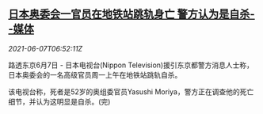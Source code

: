 <!--1623049262000-->
[日本奥委会一官员在地铁站跳轨身亡 警方认为是自杀--媒体](https://cn.reuters.com/article/japan-olympic-official-death-0607-mon-idCNKCS2DJ0L0)
------

<div><i>2021-06-07T06:52:11Z</i></div><p>路透东京6月7日 - 日本电视台(Nippon Television)援引东京都警方消息人士称，日本奥委会的一名高级官员周一上午在地铁站跳轨自杀。</p><p>该电视台称，死者是52岁的奥组委官员Yasushi Moriya，警方正在调查他的死亡细节，并认为这明显是自杀。(完)</p>
